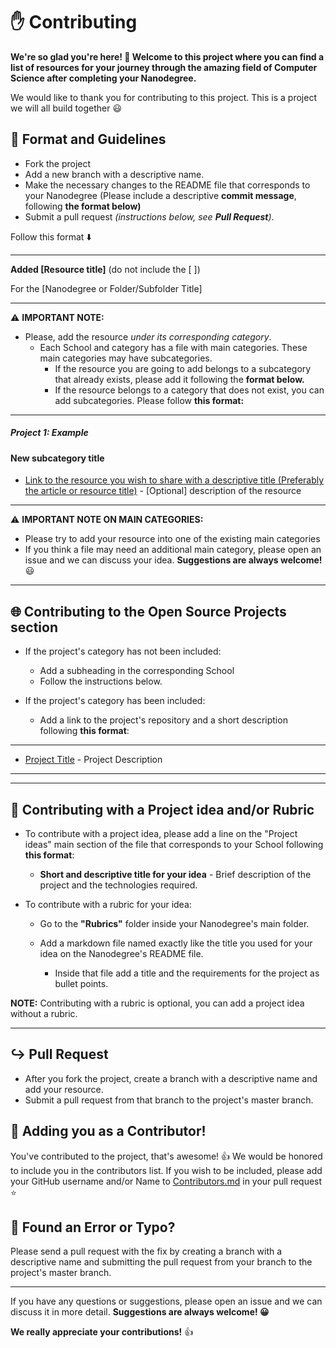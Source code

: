 # ✋ Contributing 

**We're so glad you're here! 🎉 Welcome to this project where you can find a list of resources for your journey through the amazing field of Computer Science after completing your Nanodegree.** 

We would like to thank you for contributing to this project. This is a project we will all build together 😃

## 📑 Format and Guidelines

- Fork the project
- Add a new branch with a descriptive name.
- Make the necessary changes to the README file that corresponds to your Nanodegree (Please include a descriptive **commit message**, following **the format below)**
- Submit a pull request  *(instructions below, see **Pull Request**)*.

Follow this format ⬇️

----

**Added [Resource title]** (do not include the [ ])

 For the [Nanodegree or Folder/Subfolder Title]

-----

⚠️ **IMPORTANT NOTE:**

- Please, add the resource *under its corresponding category*.
    - Each School and category has a file with main categories. These main categories may have subcategories.
        - If the resource you are going to add belongs to a subcategory that already exists, please add it following the **format below.**
      - If the resource belongs to a category that does not exist, you can add subcategories. Please follow **this format:**
       
---

##### **Project 1: Example**
       
#### New subcategory title

   - [Link to the resource you wish to share with a descriptive title  (Preferably the article or resource title)](#) - [Optional] description of the resource


-----

⚠️ **IMPORTANT NOTE ON MAIN CATEGORIES:**

   - Please try to add your resource into one of the existing main categories 
   - If you think a file may need an additional main category, please open an issue and we can discuss your idea. **Suggestions are always welcome!** 😃  

----

## 🌐 Contributing to the Open Source Projects section

- If the project's category has not been included:
  - Add a subheading in the corresponding School
   - Follow the instructions below.

- If the project's category has been included:
    - Add a link to the project's repository and a short description following **this format**:

-----

- [Project Title]() - Project Description
                   
--------


----

## 🔧 Contributing with a Project idea and/or Rubric

- To contribute with a project idea, please add a line on the "Project ideas" main section of the file that corresponds to your School following **this format**:

   - **Short and descriptive title for your idea** - Brief description of the project and the technologies required.

- To contribute with a rubric for your idea:

   - Go to the **"Rubrics"** folder inside your Nanodegree's main folder.

   - Add a markdown file named exactly like the title you used for your idea on the Nanodegree's README file. 
       - Inside that file add a title and the requirements for the project as bullet points.


**NOTE:** Contributing with a rubric is optional, you can add a project idea without a rubric.

----


## ↪️  Pull Request

- After you fork the project, create a branch with a descriptive name and add your resource.
-  Submit a pull request from that branch to the project's master branch.


## 🙌 Adding you as a Contributor!

You've contributed to the project, that's awesome! 👍 We would be honored to include you in the contributors list. If you wish to be included, please add your GitHub username and/or Name to [Contributors.md](Contributors.md) in your pull request ⭐️

## 👀 Found an Error or Typo?

 Please send a pull request with the fix by creating a branch with a descriptive name and submitting the pull request from your branch to the project's master branch.

----

If you have any questions or suggestions, please open  an issue and we can discuss it in more detail. **Suggestions are always welcome! 😀**

**We really appreciate your contributions!** 👍 
